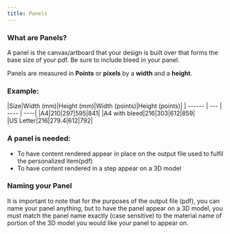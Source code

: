 ```yaml
---
title: Panels
---
```


### What are Panels? 

A panel is the canvas/artboard that your design is built over that forms the base size of your pdf.
Be sure to include bleed in your panel. 

Panels are measured in **Points** or **pixels** by a **width** and a **height**.

### Example:
|Size|Width (mm)|Height (mm)|Width (points)|Height (points)|
| ------ | --- | ---- | ----|
|A4|210|297|595|841|
|A4 with bleed|216|303|612|859|  
|US Letter|216|279.4|612|792|

### A panel is needed:
- To have content rendered appear in place on the output file used to fulfil the personalized item(pdf) 
- To have content rendered in a step appear on a 3D model 

### Naming your Panel
It is important to note that for the purposes of the output file (pdf),  you can name your panel anything,  but to have the panel appear on a 3D model, you must match the panel name exactly (case sensitive) to the material name of portion of the 3D model you would like your panel to appear on. 



